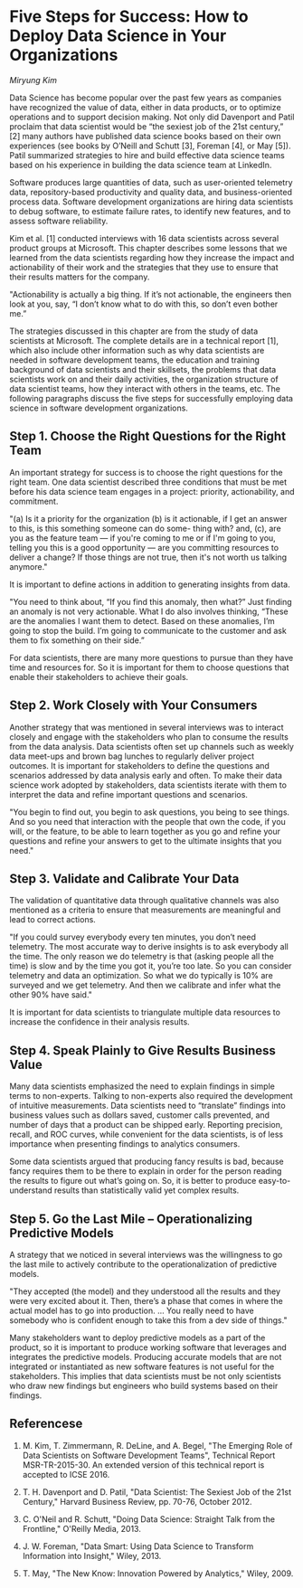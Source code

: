 #  Five Steps for Success: How to Deploy Data Science in Your Organizations
 
_Miryung Kim_

Data Science has become popular over the past few years as companies have recognized the value of data, either in data products, or to optimize operations and to support decision making. Not only did Davenport and Patil proclaim that data scientist would be “the sexiest job of the 21st century,” [2] many authors have published data science books based on their own experiences (see books by O’Neill and Schutt [3], Foreman [4], or May [5]). Patil summarized strategies to hire and build effective data science teams based on his experience in building the data science team at LinkedIn. 

Software produces large quantities of data, such as user-oriented telemetry data, repository-based productivity and quality data, and business-oriented process data. Software development organizations are hiring data scientists to debug software, to estimate failure rates, to identify new features, and to assess software reliability.  

Kim et al. [1] conducted interviews with 16 data scientists across several product groups at Microsoft. This chapter describes some lessons that we learned from the data scientists regarding how they increase the impact and actionability of their work and the strategies that they use to ensure that their results matters for the company.

"Actionability is actually a big thing. If it’s not actionable, the engineers then look at you, say, “I don’t know what to do with this, so don’t even bother me.”

The strategies discussed in this chapter are from the study of data scientists at Microsoft. The complete details are in a technical report [1], which also include other information such as why data scientists are needed in software development teams, the education and training background of data scientists and their skillsets, the problems that data scientists work on and their daily activities, the organization structure of data scientist teams, how they interact with others in the teams, etc.  The following paragraphs discuss the five steps for successfully employing data science in software development organizations. 

## Step 1. Choose the Right Questions for the Right Team
An important strategy for success is to choose the right questions for the right team. One data scientist described three conditions that must be met before his data science team engages in a project: priority, actionability, and commitment. 

"(a) Is it a priority for the organization (b) is it actionable, if I get an answer to this, is this something someone can do some- thing with? and, (c), are you as the feature team — if you're coming to me or if I'm going to you, telling you this is a good opportunity — are you committing resources to deliver a change? If those things are not true, then it's not worth us talking anymore."

It is important to define actions in addition to generating insights from data. 

"You need to think about, “If you find this anomaly, then what?” Just finding an anomaly is not very actionable. What I do also involves thinking, “These are the anomalies I want them to detect. Based on these anomalies, I’m going to stop the build. I’m going to communicate to the customer and ask them to fix something on their side.”

For data scientists, there are many more questions to pursue than they have time and resources for. So it is important for them to choose questions that enable their stakeholders to achieve their goals.

## Step 2. Work Closely with Your Consumers
Another strategy that was mentioned in several interviews was to interact closely and engage with the stakeholders who plan to consume the results from the data analysis. Data scientists often set up channels such as weekly data meet-ups and brown bag lunches to regularly deliver project outcomes. It is important for stakeholders to define the questions and scenarios addressed by data analysis early and often. To make their data science work adopted by stakeholders, data scientists iterate with them to interpret the data and refine important questions and scenarios. 

"You begin to find out, you begin to ask questions, you being to see things. And so you need that interaction with the people that own the code, if you will, or the feature, to be able to learn together as you go and refine your questions and refine your answers to get to the ultimate insights that you need."

## Step 3. Validate and Calibrate Your Data
The validation of quantitative data through qualitative channels was also mentioned as a criteria to ensure that measurements are meaningful and lead to correct actions. 

"If you could survey everybody every ten minutes, you don’t need telemetry. The most accurate way to derive insights is to ask everybody all the time. The only reason we do telemetry is that (asking people all the time) is slow and by the time you got it, you’re too late. So you can consider telemetry and data an optimization. So what we do typically is 10% are surveyed and we get telemetry. And then we calibrate and infer what the other 90% have said."

It is important for data scientists to triangulate multiple data resources to increase the confidence in their analysis results. 


## Step 4. Speak Plainly to Give Results Business Value
Many data scientists emphasized the need to explain findings in simple terms to non-experts. Talking to non-experts also required the development of intuitive measurements. Data scientists need to “translate” findings into business values such as dollars saved, customer calls prevented, and number of days that a product can be shipped early. Reporting precision, recall, and ROC curves, while convenient for the data scientists, is of less importance when presenting findings to analytics consumers.

Some data scientists argued that producing fancy results is bad, because fancy requires them to be there to explain in order for the person reading the results to figure out what’s going on. So, it is better to produce easy-to-understand results than statistically valid yet complex results. 

## Step 5. Go the Last Mile – Operationalizing Predictive Models
A strategy that we noticed in several interviews was the willingness to go the last mile to actively contribute to the operationalization of predictive models. 

"They accepted (the model) and they understood all the results and they were very excited about it. Then, there’s a phase that comes in where the actual model has to go into production. ... You really need to have somebody who is confident enough to take this from a dev side of things." 

Many stakeholders want to deploy predictive models as a part of the product, so it is important to produce working software that leverages and integrates the predictive models. Producing accurate models that are not integrated or instantiated as new software features is not useful for the stakeholders. This implies that data scientists must be not only scientists who draw new findings but engineers who build systems based on their findings. 
## Referencese
1. M. Kim, T. Zimmermann, R. DeLine, and A. Begel, "The Emerging Role of Data Scientists on Software Development Teams", Technical Report MSR-TR-2015-30. An extended version of this technical report is accepted to ICSE 2016. 

2. T. H. Davenport and D. Patil, "Data Scientist: The Sexiest Job of the 21st Century," Harvard Business Review, pp. 70-76, October 2012.

3. C. O'Neil and R. Schutt, "Doing Data Science: Straight Talk from the Frontline," O'Reilly Media, 2013.

4. J. W. Foreman, "Data Smart: Using Data Science to Transform Information into Insight," Wiley, 2013.

5. T. May, "The New Know: Innovation Powered by Analytics," Wiley, 2009.


